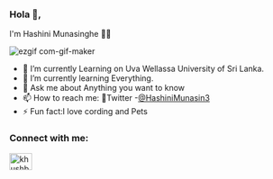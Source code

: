 ### Hola 🙌, 
I'm Hashini Munasinghe 👩‍💻


![ezgif com-gif-maker](https://user-images.githubusercontent.com/52965775/103438665-1734c000-4c5b-11eb-9af2-a37a9229d132.gif)

- 🔭 I’m currently Learning on Uva Wellassa University of Sri Lanka.  
- 🌱 I’m currently learning Everything.
- 💬 Ask me about Anything you want to know
- 📫 How to reach me:  📌Twitter -[@HashiniMunasin3](https://mobile.twitter.com/HashiniMunasin3)
- ⚡ Fun fact:I love cording and Pets

### Connect with me:

<p align="left">
<!-- <a href="https://twitter.com/HashiniMunasin3" target="blank"><img align="center" src="https://cdn.jsdelivr.net/npm/simple-icons@3.0.1/icons/twitter.svg" alt="khushboogoel01" height="30" width="40" /></a> -->
<a href="https://www.linkedin.com/in/hashini-munasinghe-37a42a1a8/" target="blank"><img align="center" src="https://cdn.jsdelivr.net/npm/simple-icons@3.0.1/icons/linkedin.svg" alt="khushboogoel01" height="30" width="40" /></a>

</p>
